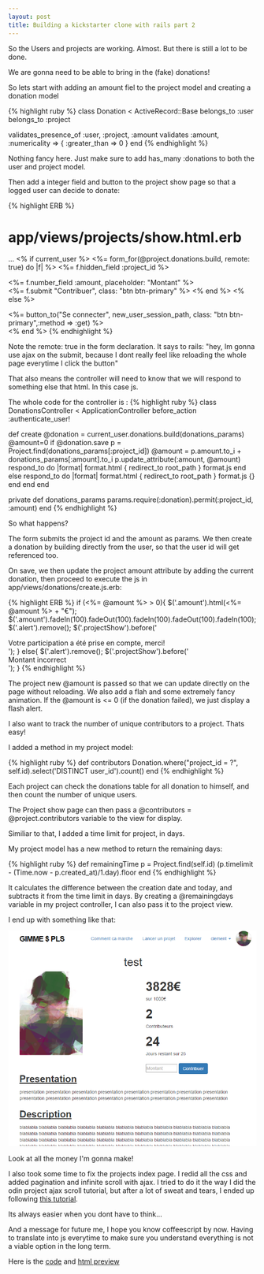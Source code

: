 ```yaml
---
layout: post
title: Building a kickstarter clone with rails part 2
---
```


So the Users and projects are working. Almost. But there is still a lot to be done.
<!--more-->

We are gonna need to be able to bring in the (fake) donations!

So lets start with adding an amount fiel to the project model and creating a donation model

{% highlight ruby %}
class Donation < ActiveRecord::Base
  belongs_to :user
  belongs_to :project

  validates_presence_of :user, :project, :amount
  validates :amount, :numericality => { :greater_than => 0 }
end
{% endhighlight %}

Nothing fancy here. Just make sure to add has_many :donations to both the user and project model.

Then add a integer field and button to the project show page so that a logged user can decide to donate:

{% highlight ERB %}
# app/views/projects/show.html.erb

...
 <% if current_user %>
  <%= form_for(@project.donations.build, remote: true) do |f| %>
    <%= f.hidden_field :project_id %>
    <div class="field">
      <%= f.number_field :amount, placeholder: "Montant" %>
    </div>
    <%= f.submit "Contribuer", class: "btn btn-primary" %>
  <% end %>
<% else %>
  <div class="asideElement">
  <div class="connect"><%= button_to("Se connecter", new_user_session_path, class: "btn btn-primary",:method => :get) %> </div>
  </div>
<% end %>
{% endhighlight %}


Note the remote: true in the form declaration. It says to rails: "hey, Im gonna use ajax on the submit, because I dont really feel like reloading the whole page everytime I click the button"

That also means the controller will need to know that we will respond to something else that html. In this case js.

The whole code for the controller is :
{% highlight ruby %}
class DonationsController < ApplicationController
  before_action :authenticate_user!

  def create
    @donation = current_user.donations.build(donations_params)
    @amount=0
    if @donation.save
      p = Project.find(donations_params[:project_id])
      @amount = p.amount.to_i + donations_params[:amount].to_i
      p.update_attribute(:amount, @amount)
      respond_to do |format|
        format.html { redirect_to root_path }
        format.js 
      end
    else
      respond_to do |format|
        format.html { redirect_to root_path }
        format.js {}
      end
    end
  end

  private
    def donations_params
      params.require(:donation).permit(:project_id, :amount)
    end
{% endhighlight %}

So what happens?

The form submits the project id and the amount as params. We then create a donation by building directly from the user, so that the user id will get referenced too.

On save, we then update the project amount attribute by adding the current donation, then proceed to execute the js in app/views/donations/create.js.erb:

{% highlight ERB %}
if (<%= @amount %> > 0){
  $('.amount').html(<%= @amount %> + "€");
  $('.amount').fadeIn(100).fadeOut(100).fadeIn(100).fadeOut(100).fadeIn(100);
  $('.alert').remove();
  $('.projectShow').before('<div class="alert alert-success">Votre participation a été prise en compte, merci!</div>');
}
else{
  $('.alert').remove();
  $('.projectShow').before('<div class="alert alert-error">Montant incorrect</div>');
}
{% endhighlight %}

The project new @amount is passed so that we can update directly on the page without reloading. We also add a flah and some extremely fancy animation.
If the @amount is <= 0 (if the donation failed), we just display a flash alert.

I also want to track the number of unique contributors to a project. Thats easy!

I added a method in my project model:

{% highlight ruby %}
def contributors
    Donation.where("project_id = ?", self.id).select('DISTINCT user_id').count()
end
{% endhighlight %}

Each project can check the donations table for all donation to himself, and then count the number of unique users.

The Project show page can then pass a @contributors = @project.contributors  variable to the view for display.


Similiar to that, I added a time limit for project, in days.

My project model has a new method to return the remaining days:

{% highlight ruby %}
def remainingTime
  p = Project.find(self.id)
  (p.timelimit - (Time.now - p.created_at)/1.day).floor
end
{% endhighlight %}

It calculates the difference between the creation date and today, and subtracts it from the time limit in days.
By creating a @remainingdays variable in my project controller, I can also pass it to the project view.

I end up with something like that:

![result](/images/gimmeplz1.png)

Look at all the money I'm gonna make!

I also took some time to fix the projects index page. I redid all the css and added pagination and infinite scroll with ajax. I tried to do it the way I did the odin project ajax scroll tutorial, but after a lot of sweat and tears, I ended up following [this tutorial](http://www.sitepoint.com/infinite-scrolling-rails-basics/).

Its always easier when you dont have to think...

And a message for future me, I hope you know coffeescript by now. Having to translate into js everytime to make sure you understand everything is not a viable option in the long term.




Here is the [code](https://github.com/AtActionPark) and [html preview](https://shielded-taiga-9226.herokuapp.com/)